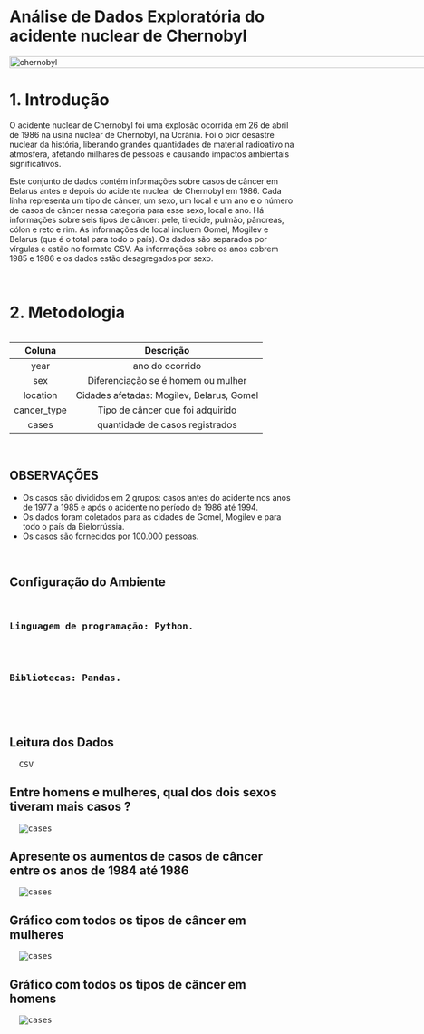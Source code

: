 #  Análise de Dados Exploratória do acidente nuclear de Chernobyl

<div style="display: flex; align-items: center; justify-content: center; width: 100vw;">
  <img src="https://i.ibb.co/s2z4NPy/background-1.png" alt="chernobyl" style="width: 100%" />
</div>

<h1>1. Introdução</h1>
<p>
O acidente nuclear de Chernobyl foi uma explosão ocorrida em 26 de abril de 1986 na usina nuclear de Chernobyl, na Ucrânia. Foi o pior desastre nuclear da história, liberando grandes quantidades de material radioativo na atmosfera, afetando milhares de pessoas e causando impactos ambientais significativos.
</p>

<p>
Este conjunto de dados contém informações sobre casos de câncer em Belarus antes e depois do acidente nuclear de Chernobyl em 1986. Cada linha representa um tipo de câncer, um sexo, um local e um ano e o número de casos de câncer nessa categoria para esse sexo, local e ano. Há informações sobre seis tipos de câncer: pele, tireoide, pulmão, pâncreas, cólon e reto e rim. As informações de local incluem Gomel, Mogilev e Belarus (que é o total para todo o país). Os dados são separados por vírgulas e estão no formato CSV. As informações sobre os anos cobrem 1985 e 1986 e os dados estão desagregados por sexo.
</p>
<br>
<h1>2. Metodologia</h1>

<div style="display: flex; align-items: center; justify-content: center;">
  <table style="text-align: center;">
    <thead>
      <tr>
        <th>Coluna</th>
        <th>Descrição</th>
      </tr>
    </thead>
    <tbody>
      <tr>
        <td>year</td>
        <td>ano do ocorrido</td>
      </tr>
      <tr>
        <td>sex</td>
        <td>Diferenciação se é homem ou mulher</td>
      </tr>
      <tr>
        <td>location</td>
        <td>Cidades afetadas: Mogilev, Belarus, Gomel</td>
      </tr>
      <tr>
        <td>cancer_type</td>
        <td>Tipo de câncer que foi adquirido</td>
      </tr>
      <tr>
        <td>cases</td>
        <td>quantidade de casos registrados</td>
      </tr>
    </tbody>
  </table>
</div>



<br />

<h2>OBSERVAÇÕES</h2>
<ul>
<li>Os casos são divididos em 2 grupos: casos antes do acidente nos anos de 1977 a 1985 e após o acidente no período de 1986 até 1994.</li>
  <li>Os dados foram coletados para as cidades de Gomel, Mogilev e para todo o país da Bielorrússia.</li>
  <li>Os casos são fornecidos por 100.000 pessoas.</li>
</ul>
<br style="width: 100%" />
<h2>Configuração do Ambiente</h2>
<pre>
 <h3>Linguagem de programação: Python.</h3>
 <h3>Bibliotecas: Pandas.</h3>
</pre>
<br>
<h2>Leitura dos Dados</h2>
<pre>
  <span>CSV</span>
</pre>
<h2>Entre homens e mulheres, qual dos dois sexos tiveram mais casos ?</h2>
<pre>
  <img src="https://i.ibb.co/VYW8dzf/YHYf-Tm-TDNl-AAAAAEl-FTk-Su-Qm-CC.png" alt="cases" />
</pre>
<h2>Apresente os aumentos de casos de câncer entre os anos de 1984 até 1986</h2>
<pre>
  <img src="https://i.ibb.co/QQs6Dxy/casos.png" alt="cases" />
</pre>
<h2>Gráfico com todos os tipos de câncer em mulheres</h2>
<pre>
  <img src="https://i.ibb.co/tDVkSyw/s-Bk-DECBFAjmj-Sp-Imq-V6u8e-PH53-Yp-AJAKZ4-AAAIDp-EIAAAIDpc-Ak-MAACYDme-AAACA6-RCAAACA6-RCAAACA6-RCA.png" alt="cases" />
</pre>
<h2>Gráfico com todos os tipos de câncer em homens</h2>
<pre>
  <img src="https://i.ibb.co/xh4Zm2h/Xf-Xq1d-PYs-WMVGRm-Zp0-Ay-Bkfi-Afgmho3bqzq1atr3-Lhx7i4-FAFxw-RAYAANg-WQQYAANg-Wp5-YAAIBtc-UQGAADYFk.png" alt="cases" />
</pre>
